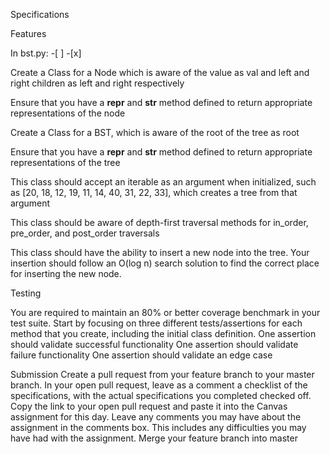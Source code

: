 Specifications

Features

In bst.py:
-[ ]
-[x]

Create a Class for a Node which is aware of the value as val and left and right children as left and right respectively

Ensure that you have a __repr__ and __str__ method defined to return appropriate representations of the node

Create a Class for a BST, which is aware of the root of the tree as root

Ensure that you have a __repr__ and __str__ method defined to return appropriate representations of the tree

This class should accept an iterable as an argument when initialized, such as [20, 18, 12, 19, 11, 14, 40, 31, 22, 33], which creates a tree from that argument

This class should be aware of depth-first traversal methods for in_order, pre_order, and post_order traversals

This class should have the ability to insert a new node into the tree. Your insertion should follow an O(log n) search solution to find the correct place for inserting the new node.

Testing

You are required to maintain an 80% or better coverage benchmark in your test suite.
Start by focusing on three different tests/assertions for each method that you create, including the initial class definition.
One assertion should validate successful functionality
One assertion should validate failure functionality
One assertion should validate an edge case

Submission
Create a pull request from your feature branch to your master branch.
In your open pull request, leave as a comment a checklist of the specifications, with the actual specifications you completed checked off.
Copy the link to your open pull request and paste it into the Canvas assignment for this day.
Leave any comments you may have about the assignment in the comments box. This includes any difficulties you may have had with the assignment.
Merge your feature branch into master
